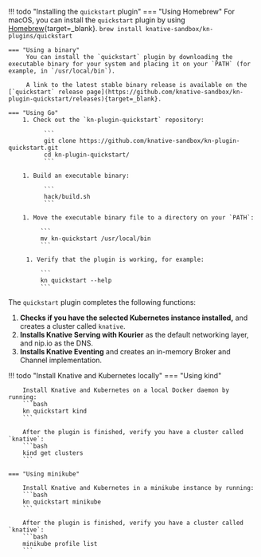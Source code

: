 !!! todo "Installing the `quickstart` plugin"
    === "Using Homebrew"
        For macOS, you can install the `quickstart` plugin by using [Homebrew](https://brew.sh){target=_blank}.
            ```
            brew install knative-sandbox/kn-plugins/quickstart
            ```

    === "Using a binary"
         You can install the `quickstart` plugin by downloading the executable binary for your system and placing it on your `PATH` (for example, in `/usr/local/bin`).

         A link to the latest stable binary release is available on the [`quickstart` release page](https://github.com/knative-sandbox/kn-plugin-quickstart/releases){target=_blank}.

    === "Using Go"
        1. Check out the `kn-plugin-quickstart` repository:

              ```
              git clone https://github.com/knative-sandbox/kn-plugin-quickstart.git
              cd kn-plugin-quickstart/
              ```

        1. Build an executable binary:

              ```
              hack/build.sh
              ```

        1. Move the executable binary file to a directory on your `PATH`:

             ```
             mv kn-quickstart /usr/local/bin
             ```

         1. Verify that the plugin is working, for example:

             ```
             kn quickstart --help
             ```

The `quickstart` plugin completes the following functions:

1. **Checks if you have the selected Kubernetes instance installed,** and creates a cluster called `knative`.
2. **Installs Knative Serving with Kourier** as the default networking layer, and nip.io as the DNS.
3. **Installs Knative Eventing** and creates an in-memory Broker and Channel implementation.


!!! todo "Install Knative and Kubernetes locally"
    === "Using kind"

        Install Knative and Kubernetes on a local Docker daemon by running:
        ```bash
        kn quickstart kind
        ```

        After the plugin is finished, verify you have a cluster called `knative`:
        ```bash
        kind get clusters
        ```

    === "Using minikube"

        Install Knative and Kubernetes in a minikube instance by running:
        ```bash
        kn quickstart minikube
        ```

        After the plugin is finished, verify you have a cluster called `knative`:
        ```bash
        minikube profile list
        ```


